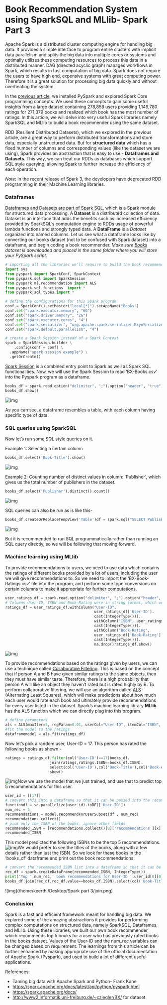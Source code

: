 #  Book Recommendation System using SparkSQL and MLlib- Spark Part 3

Apache Spark is a distributed cluster computing engine for handling big data. It provides a simple interface to program entire clusters with implicit data parallelism and splits the big data into multiple cores or systems and optimally utilizes these computing resources to process this data in a distributed manner. DAG (directed acyclic graph) manages workflows in Spark, which results in fast computation of big data. Spark does not require the users to have high end, expensive systems with great computing power. Therefore it is a great solution for processing big data quickly and without overheating the system.

In the [previous article](https://www.section.io/engineering-education/getting-started-with-pyspark-spark-part2/), we installed PySpark and explored Spark Core programming concepts. We used these concepts to gain some useful insights from a large dataset containing 278,858 users providing 1,149,780 ratings for 271,379 books and realized which book has the most number of ratings. In this article, we will delve into very useful Spark libraries namely SparkSQL and MLlib to build a book recommender using the same dataset.

RDD (Resilient Distributed Datasets), which we explored in the previous article, are a great way to perform distributed transformations and store data, especially unstructured data. But for **structured data** which has a fixed number of columns and corresponding values (like the dataset we are using), Spark provides an abstraction that is easy to use - **Dataframes and Datasets**. This way, we can treat our RDDs as databases which support SQL style querying, allowing Spark to further increase the efficiency of each operation. 

*Note*: In the recent release of Spark 3, the developers have deprecated RDD programming in their Machine Learning libraries.

### Dataframes

[Dataframes and Datasets are part of Spark SQL](https://spark.apache.org/docs/latest/sql-programming-guide.html), which is a Spark module for structured data processing. A **Dataset** is a distributed collection of data. Dataset is an interface that adds the benefits such as increased efficiency provided by SparkSQL’s computation engine to RDDs usage of powerful lambda functions and strongly typed data. A **DataFrame** is a *Dataset* organized into named columns. 
Let us see what a dataframe looks like by converting our books dataset (not to be confused with Spark dataset) into a dataframe, and begin coding a book recommender. *Make sure* [*Books*](http://www2.informatik.uni-freiburg.de/~cziegler/BX/BX-CSV-Dump.zip) *dataset is downloaded and placed in the same folder where you will store your PySpark script.*

```python
# importing all the libraries we’ll require to build the book recommender
import sys
from pyspark import SparkConf, SparkContext
from pyspark.sql import SparkSession
from pyspark.ml.recommendation import ALS
from pyspark.sql.functions  import *
from pyspark.sql.types import *

# define the configurations for this Spark program
conf = SparkConf().setMaster("local[*]").setAppName("Books")
conf.set("spark.executor.memory", "6G")
conf.set("spark.driver.memory", "2G")
conf.set("spark.executor.cores", "4")
conf.set("spark.serializer", "org.apache.spark.serializer.KryoSerializer")
conf.set("spark.default.parallelism", "4")

# create a Spark Session instead of a Spark Context
spark = SparkSession.builder \
    .config(conf = conf) \
  .appName("spark session example") \
  .getOrCreate()
```

[Spark Session](https://medium.com/@achilleus/spark-session-10d0d66d1d24) is a combined entry point to Spark as well as Spark SQL functionalities. Now, we will use the Spark Session to read ‘BX-Books.csv’ into the Pyspark program as a dataframe.

```python
books_df = spark.read.option("delimiter", ";").option("header", "true").csv('./BX-CSV-Dump/BX-Books.csv')
books_df.show()
```

![img](./books_df.png)



As you can see, a dataframe resembles a table, with each column having specific type of data. 

### SQL queries using SparkSQL

Now let’s run some SQL style queries on it.

Example 1:  Selecting a certain column

```python
books_df.select('Book-Title').show()
```

![img](./select.png)

Example 2: Counting number of distinct values in column: 'Publisher', which gives us the total number of publishers in the dataset.

```python
books_df.select('Publisher').distinct().count()
```

![img](./distinct.png)

SQL queries can also be run as is like this-

```python
books_df.createOrReplaceTempView('Table')df = spark.sql("SELECT Publisher from Table")df.show()
```

![img](./sql.png)

But it is recommended to run SQL programmatically rather than running an SQL query directly, so we will be following that moving forward.

### Machine learning using MLlib

To provide recommendations to users, we need to use data which contains the ratings of different books provided by a lot of users, including the user we will give recommendations to. So we need to import the ‘BX-Book-Ratings.csv’ file into the program, and perform some type conversions on certain columns to make it appropriate for further computations.

```python
user_ratings_df = spark.read.option("delimiter", ";").option("header", "true").csv('./BX-CSV-Dump/BX-Book-Ratings.csv')
# Columns User-ID, ISBN and Book-Rating were in string format, which we convert to int
ratings_df = user_ratings_df.withColumn("User-ID", 
                                        user_ratings_df['User-ID'].
                                        cast(IntegerType())).
										withColumn("ISBN", user_ratings_df['ISBN'].
           								cast(IntegerType())).
    									withColumn("Book-Rating",
                                        user_ratings_df['Book-Rating'].
                                  		cast(IntegerType())).
        								na.drop()ratings_df.show()

```

![img](./ratings.png)

To provide recommendations based on the ratings given by users, we can use a technique called [Collaborative Filtering](https://en.wikipedia.org/wiki/Collaborative_filtering). This is based on the concept that if person A and B have given similar ratings to the same objects, then they must have similar taste. Therefore, there is a high probability that person A will like an object they haven’t rated but is rated highly by B. To perform collaborative filtering, we will use an algorithm called [ALS](https://datasciencemadesimpler.wordpress.com/tag/alternating-least-squares/) (Alternating Least Squares), which will make predictions about how much each user would rate each book and ultimately provide recommendations for every user listed in the dataset. Spark’s machine learning library **MLlib** has the ALS function which we can directly plug into this program.

```python
# define parameters 
als = ALS(maxIter=5, regParam=0.01, userCol="User-ID", itemCol="ISBN", ratingCol="Book-Rating",coldStartStrategy="drop")
#fit the model to the ratings 
dataframemodel = als.fit(ratings_df)
```


Now let’s pick a random user, User-ID = 17. This person has rated the following books as shown -

```python
ratings = ratings_df.filter(col('User-ID')==17)books_df.
					join(ratings,ratings.ISBN==books_df.ISBN).
    				select(col('User-ID'),col('Book-Title'),col('Book-Author'),col('Year-Of-Publication'),col('Book-Rating')).
        			show()
```


![img](./user-rating.png)Now we use the model that we just trained, and use that to predict top 5 recommendations for this user.

```python
user_id = [[17]]
# convert this into a dataframe so that it can be passed into the recommendForUserSubset 
functiondf = sc.parallelize(user_id).toDF(['User-ID'])
num_rec = 5
recommendations = model.recommendForUserSubset(df , num_rec)
recommendations.collect()
# pick only the ISBN of the books, ignore other fields
recommended_ISBN = [recommendations.collect()[0]['recommendations'][x]['ISBN'] for x in range(0,num_rec)]
recommended_ISBN
```


This model predicted the following ISBNs to be the top 5 recommendations.
![img](./recommendisbn.png)We would prefer to see the titles of the books, along with a few details rather than just the ISBN. So we look for these books in the ‘books_df’ dataframe and print out the book recommendations.

```python
# convert the recommended_ISBN list into a dataframe so that it can be joined with books_df 
rec_df = spark.createDataFrame(recommended_ISBN, IntegerType())
print('Top ',num_rec,' book recommendations for User-ID ',user_id[0][0], ' are:')
books_df.join(rec_df,rec_df.value==books_df.ISBN).select(col('Book-Title'),col('Book-Author'),col('Year-Of-Publication')).show()
```


![img](/home/keerthi/Desktop/Spark part 3/join.png)

### Conclusion
Spark is a fast and efficient framework meant for handling big data. We explored some of the amazing abstractions it provides for performing complex computations on structured data, namely SparkSQL, Dataframes, and MLlib. Using these libraries, we built our own book recommender, which recommends top 5 books for a user who has previously rated books in the books dataset. Values of the User-ID and the num_rec variables can be changed based on requirement. The learnings from this article can be further enhanced by making appropriate use of the official documentation of Apache Spark (Pyspark), and used to build a lot of different useful applications. 



References:

* Taming big data with Apache Spark and Python- Frank Kane
* https://spark.apache.org/docs/latest/api/python/pyspark.html
* https://spark.apache.org/docs/
* http://www2.informatik.uni-freiburg.de/~cziegler/BX/ for dataset